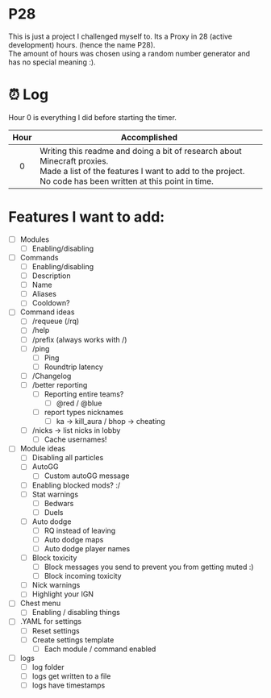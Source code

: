 # P28
This is just a project I challenged myself to. Its a Proxy in 28 (active development) hours. (hence the name P28). \
The amount of hours was chosen using a random number generator and has no special meaning :).

# ⏰ Log
Hour 0 is everything I did before starting the timer.

| Hour 	| Accomplished 	|
|:---:	|---	|
| 0 	| Writing this readme and doing a bit of research about Minecraft proxies. <br> Made a list of the features I want to add to the project. <br> No code has been written at this point in time. 	|


# Features I want to add:
- [ ] Modules
  - [ ] Enabling/disabling 
- [ ] Commands
  - [ ] Enabling/disabling
  - [ ] Description
  - [ ] Name
  - [ ] Aliases
  - [ ] Cooldown?
- [ ] Command ideas
  - [ ] /requeue (/rq)
  - [ ] /help
  - [ ] /prefix (always works with /)
  - [ ] /ping
	- [ ] Ping
	- [ ] Roundtrip latency
  - [ ] /Changelog
  - [ ] /better reporting
	- [ ] Reporting entire teams?
	  - [ ] @red / @blue
	- [ ] report types nicknames
	  - [ ] ka -> kill_aura / bhop -> cheating
  - [ ] /nicks -> list nicks in lobby
    - [ ] Cache usernames!
- [ ] Module ideas
  - [ ] Disabling all particles
  - [ ] AutoGG
	- [ ] Custom autoGG message
  - [ ] Enabling blocked mods? :/
  - [ ] Stat warnings
    - [ ] Bedwars
	- [ ] Duels
  - [ ] Auto dodge
	- [ ] RQ instead of leaving
	- [ ] Auto dodge maps
	- [ ] Auto dodge player names
  - [ ] Block toxicity
	- [ ] Block messages you send to prevent you from getting muted :)
	- [ ] Block incoming toxicity
  - [ ] Nick warnings
  - [ ] Highlight your IGN
- [ ] Chest menu
  - [ ] Enabling / disabling things
- [ ] .YAML for settings
  - [ ] Reset settings
  - [ ] Create settings template
    - [ ] Each module / command enabled
- [ ] logs
  - [ ] log folder
  - [ ] logs get written to a file
  - [ ] logs have timestamps